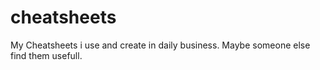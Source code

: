 # cheatsheets

My Cheatsheets i use and create in daily business. Maybe someone else find them usefull.
